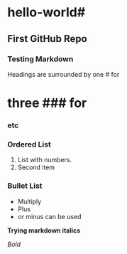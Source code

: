 # hello-world#
## First GitHub Repo ###

### Testing Markdown ###
Headings are surrounded by one # for <H1> three ### for <H3> etc

### Ordered List ###

1. List with numbers.
2. Second item

### Bullet List ###

* Multiply
* Plus
* or minus can be used

**Trying markdown italics**

*Bold*
